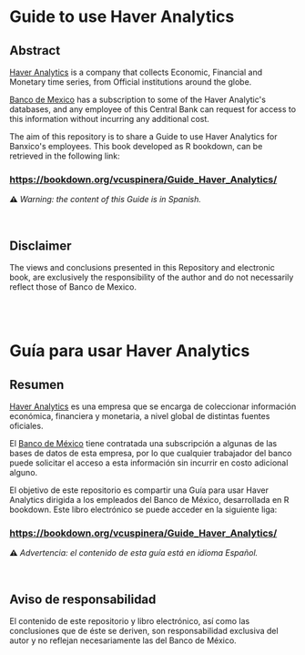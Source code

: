 # Guide to use Haver Analytics

## Abstract

[Haver Analytics](http://www.haver.com) is a company that collects Economic, Financial and Monetary time series, from Official institutions around the globe.

[Banco de Mexico](https://www.banxico.org.mx) has a subscription to some of the Haver Analytic's databases, and any employee of this Central Bank can request for access to this information without incurring any additional cost.

The aim of this repository is to share a Guide to use Haver Analytics for Banxico's employees. This book developed as R bookdown, can be retrieved in the following link:  
### https://bookdown.org/vcuspinera/Guide_Haver_Analytics/ 
__⚠__ _Warning: the content of this Guide is in Spanish._

<br>

## Disclaimer
The views and conclusions presented in this Repository and electronic book, are exclusively the responsibility of the author and do not necessarily reflect those of Banco de Mexico.   

<br>
<br>

# Guía para usar Haver Analytics

## Resumen

[Haver Analytics](http://www.haver.com) es una empresa que se encarga de coleccionar información económica, financiera y monetaria, a nivel global de distintas fuentes oficiales. 

El [Banco de México](https://www.banxico.org.mx) tiene contratada una subscripción a algunas de las bases de datos de esta empresa, por lo que cualquier trabajador del banco puede solicitar el acceso a esta información sin incurrir en costo adicional alguno.

El objetivo de este repositorio es compartir una Guía para usar Haver Analytics dirigida a los empleados del Banco de México, desarrollada en R bookdown. Este libro electrónico se puede acceder en la siguiente liga:  
### https://bookdown.org/vcuspinera/Guide_Haver_Analytics/

__⚠__ _Advertencia: el contenido de esta guía está en idioma Español._

<br>

## Aviso de responsabilidad
El contenido de este repositorio y libro electrónico, así como las conclusiones que de éste se deriven, son responsabilidad exclusiva del autor y no reflejan necesariamente las del Banco de México.

